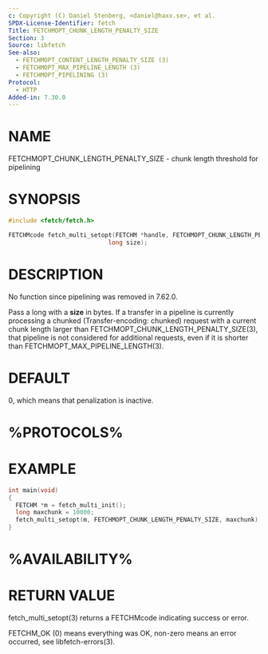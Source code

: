 ```yaml
---
c: Copyright (C) Daniel Stenberg, <daniel@haxx.se>, et al.
SPDX-License-Identifier: fetch
Title: FETCHMOPT_CHUNK_LENGTH_PENALTY_SIZE
Section: 3
Source: libfetch
See-also:
  - FETCHMOPT_CONTENT_LENGTH_PENALTY_SIZE (3)
  - FETCHMOPT_MAX_PIPELINE_LENGTH (3)
  - FETCHMOPT_PIPELINING (3)
Protocol:
  - HTTP
Added-in: 7.30.0
---
```


# NAME

FETCHMOPT_CHUNK_LENGTH_PENALTY_SIZE - chunk length threshold for pipelining

# SYNOPSIS

~~~c
#include <fetch/fetch.h>

FETCHMcode fetch_multi_setopt(FETCHM *handle, FETCHMOPT_CHUNK_LENGTH_PENALTY_SIZE,
                            long size);
~~~

# DESCRIPTION

No function since pipelining was removed in 7.62.0.

Pass a long with a **size** in bytes. If a transfer in a pipeline is
currently processing a chunked (Transfer-encoding: chunked) request with a
current chunk length larger than FETCHMOPT_CHUNK_LENGTH_PENALTY_SIZE(3),
that pipeline is not considered for additional requests, even if it is shorter
than FETCHMOPT_MAX_PIPELINE_LENGTH(3).

# DEFAULT

0, which means that penalization is inactive.

# %PROTOCOLS%

# EXAMPLE

~~~c
int main(void)
{
  FETCHM *m = fetch_multi_init();
  long maxchunk = 10000;
  fetch_multi_setopt(m, FETCHMOPT_CHUNK_LENGTH_PENALTY_SIZE, maxchunk);
}
~~~

# %AVAILABILITY%

# RETURN VALUE

fetch_multi_setopt(3) returns a FETCHMcode indicating success or error.

FETCHM_OK (0) means everything was OK, non-zero means an error occurred, see
libfetch-errors(3).
